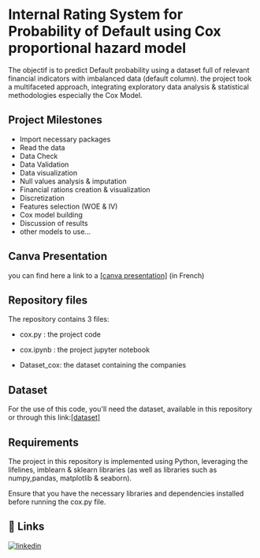 
# Internal Rating System for Probability of Default using Cox proportional hazard model

The objectif is to predict Default probability using a dataset full of relevant financial indicators with imbalanced data (default column). the project took a multifaceted approach, integrating exploratory data analysis & statistical methodologies especially the Cox Model.


## Project Milestones

+ Import necessary packages
+ Read the data
+ Data Check
+ Data Validation
+ Data visualization
+ Null values analysis & imputation
+ Financial rations creation & visualization
+ Discretization
+ Features selection (WOE & IV)
+ Cox model building
+ Discussion of results
+ other models to use...
## Canva Presentation

you can find here a link to a [[canva presentation]](https://drive.google.com/file/d/1sYmCTRvGUhnI0jzxo_7cFDWtHICMaXqh/view?usp=sharing) (in French)



## Repository files

The repository contains 3 files:

- cox.py : the project code

- cox.ipynb : the project jupyter notebook

- Dataset_cox: the dataset containing the companies

## Dataset

For the use of this code, you'll need the dataset, available in this repository or through this link:[[dataset]](https://docs.google.com/spreadsheets/d/1E96EzUTRgujTXY9RmXIjPiWq6og0Zipo/edit?usp=sharing&ouid=114285914916557388221&rtpof=true&sd=true)



## Requirements

The project in this repository is implemented using Python, leveraging the lifelines, imblearn & sklearn libraries (as well as libraries such as numpy,pandas, matplotlib & seaborn). 

Ensure that you have the necessary libraries and dependencies installed before running the cox.py file.
## 🔗 Links

[![linkedin](https://img.shields.io/badge/linkedin-0A66C2?style=for-the-badge&logo=linkedin&logoColor=white)](https://www.linkedin.com/in/nour-souki/)



